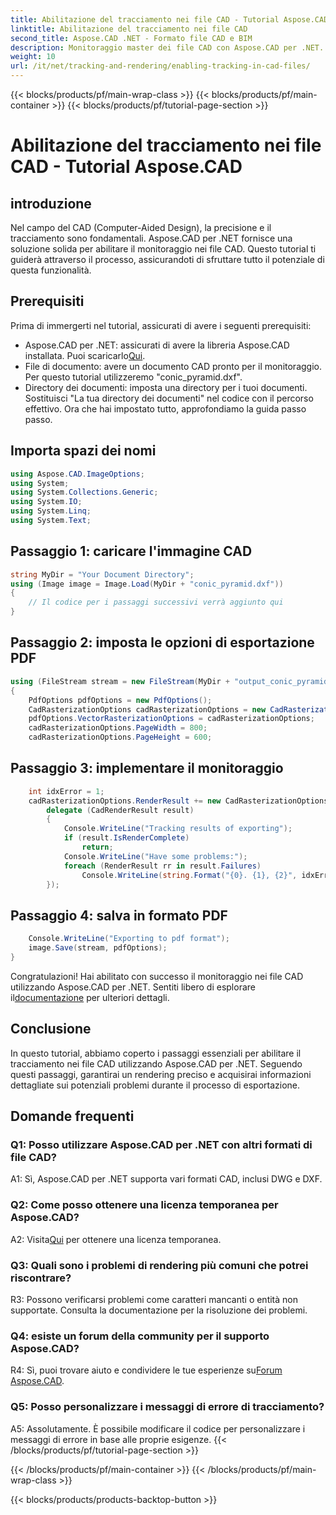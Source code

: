 ```yaml
---
title: Abilitazione del tracciamento nei file CAD - Tutorial Aspose.CAD
linktitle: Abilitazione del tracciamento nei file CAD
second_title: Aspose.CAD .NET - Formato file CAD e BIM
description: Monitoraggio master dei file CAD con Aspose.CAD per .NET. Segui la nostra guida passo passo per un rendering preciso e il monitoraggio degli errori. Scarica ora!
weight: 10
url: /it/net/tracking-and-rendering/enabling-tracking-in-cad-files/
---
```


{{< blocks/products/pf/main-wrap-class >}}
{{< blocks/products/pf/main-container >}}
{{< blocks/products/pf/tutorial-page-section >}}

# Abilitazione del tracciamento nei file CAD - Tutorial Aspose.CAD

## introduzione

Nel campo del CAD (Computer-Aided Design), la precisione e il tracciamento sono fondamentali. Aspose.CAD per .NET fornisce una soluzione solida per abilitare il monitoraggio nei file CAD. Questo tutorial ti guiderà attraverso il processo, assicurandoti di sfruttare tutto il potenziale di questa funzionalità.

## Prerequisiti

Prima di immergerti nel tutorial, assicurati di avere i seguenti prerequisiti:
-  Aspose.CAD per .NET: assicurati di avere la libreria Aspose.CAD installata. Puoi scaricarlo[Qui](https://releases.aspose.com/cad/net/).
- File di documento: avere un documento CAD pronto per il monitoraggio. Per questo tutorial utilizzeremo "conic_pyramid.dxf".
- Directory dei documenti: imposta una directory per i tuoi documenti. Sostituisci "La tua directory dei documenti" nel codice con il percorso effettivo.
Ora che hai impostato tutto, approfondiamo la guida passo passo.

## Importa spazi dei nomi

```csharp
using Aspose.CAD.ImageOptions;
using System;
using System.Collections.Generic;
using System.IO;
using System.Linq;
using System.Text;
```

## Passaggio 1: caricare l'immagine CAD

```csharp
string MyDir = "Your Document Directory";
using (Image image = Image.Load(MyDir + "conic_pyramid.dxf"))
{
    // Il codice per i passaggi successivi verrà aggiunto qui
}
```

## Passaggio 2: imposta le opzioni di esportazione PDF

```csharp
using (FileStream stream = new FileStream(MyDir + "output_conic_pyramid.pdf", FileMode.Create))
{
    PdfOptions pdfOptions = new PdfOptions();
    CadRasterizationOptions cadRasterizationOptions = new CadRasterizationOptions();
    pdfOptions.VectorRasterizationOptions = cadRasterizationOptions;
    cadRasterizationOptions.PageWidth = 800;
    cadRasterizationOptions.PageHeight = 600;
```

## Passaggio 3: implementare il monitoraggio

```csharp
    int idxError = 1;
    cadRasterizationOptions.RenderResult += new CadRasterizationOptions.CadRenderHandler(
        delegate (CadRenderResult result)
        {
            Console.WriteLine("Tracking results of exporting");
            if (result.IsRenderComplete)
                return;
            Console.WriteLine("Have some problems:");
            foreach (RenderResult rr in result.Failures)
                Console.WriteLine(string.Format("{0}. {1}, {2}", idxError++, rr.RenderCode.ToString(), rr.Message));
        });
```

## Passaggio 4: salva in formato PDF

```csharp
    Console.WriteLine("Exporting to pdf format");
    image.Save(stream, pdfOptions);
}
```

 Congratulazioni! Hai abilitato con successo il monitoraggio nei file CAD utilizzando Aspose.CAD per .NET. Sentiti libero di esplorare il[documentazione](https://reference.aspose.com/cad/net/) per ulteriori dettagli.

## Conclusione

In questo tutorial, abbiamo coperto i passaggi essenziali per abilitare il tracciamento nei file CAD utilizzando Aspose.CAD per .NET. Seguendo questi passaggi, garantirai un rendering preciso e acquisirai informazioni dettagliate sui potenziali problemi durante il processo di esportazione.

## Domande frequenti

### Q1: Posso utilizzare Aspose.CAD per .NET con altri formati di file CAD?

A1: Sì, Aspose.CAD per .NET supporta vari formati CAD, inclusi DWG e DXF.

### Q2: Come posso ottenere una licenza temporanea per Aspose.CAD?

 A2: Visita[Qui](https://purchase.aspose.com/temporary-license/) per ottenere una licenza temporanea.

### Q3: Quali sono i problemi di rendering più comuni che potrei riscontrare?

R3: Possono verificarsi problemi come caratteri mancanti o entità non supportate. Consulta la documentazione per la risoluzione dei problemi.

### Q4: esiste un forum della community per il supporto Aspose.CAD?

 R4: Sì, puoi trovare aiuto e condividere le tue esperienze su[Forum Aspose.CAD](https://forum.aspose.com/c/cad/19).

### Q5: Posso personalizzare i messaggi di errore di tracciamento?

A5: Assolutamente. È possibile modificare il codice per personalizzare i messaggi di errore in base alle proprie esigenze.
{{< /blocks/products/pf/tutorial-page-section >}}

{{< /blocks/products/pf/main-container >}}
{{< /blocks/products/pf/main-wrap-class >}}

{{< blocks/products/products-backtop-button >}}
